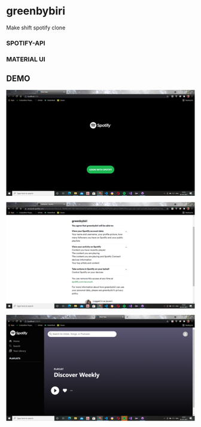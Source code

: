 # greenbybiri
Make shift spotify clone
### SPOTIFY-API
### MATERIAL UI
## DEMO
![landing](https://github.com/jayasri2000/greenbybiri/blob/main/Screenshot%20(33).png)

![authorize](https://github.com/jayasri2000/greenbybiri/blob/main/Screenshot%20(34).png)

![ui](https://github.com/jayasri2000/greenbybiri/blob/main/Screenshot%20(32).png)
